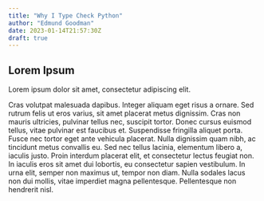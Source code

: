 ```yaml
---
title: "Why I Type Check Python"
author: "Edmund Goodman"
date: 2023-01-14T21:57:30Z
draft: true
---
```


## Lorem Ipsum

Lorem ipsum dolor sit amet, consectetur adipiscing elit.

<!--more-->

Cras volutpat malesuada dapibus. Integer aliquam eget risus a ornare. Sed rutrum
felis ut eros varius, sit amet placerat metus dignissim. Cras non mauris
ultricies, pulvinar tellus nec, suscipit tortor. Donec cursus euismod tellus,
vitae pulvinar est faucibus et. Suspendisse fringilla aliquet porta. Fusce nec
tortor eget ante vehicula placerat. Nulla dignissim quam nibh, ac tincidunt
metus convallis eu. Sed nec tellus lacinia, elementum libero a, iaculis justo.
Proin interdum placerat elit, et consectetur lectus feugiat non. In iaculis eros
sit amet dui lobortis, eu consectetur sapien vestibulum. In urna elit, semper
non maximus ut, tempor non diam. Nulla sodales lacus non dui mollis, vitae
imperdiet magna pellentesque. Pellentesque non hendrerit nisl.
